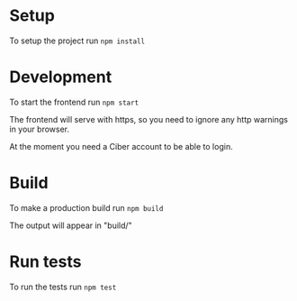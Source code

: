 # Setup 

To setup the project run `npm install` 

# Development

To start the frontend run `npm start`

The frontend will serve with https, so you need to ignore any http warnings in your browser.

At the moment you need a Ciber account to be able to login.

# Build

To make a production build run `npm build`

The output will appear in "build/"

# Run tests

To run the tests run `npm test`
